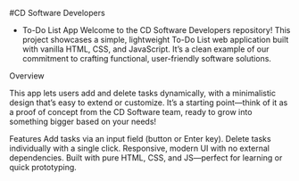 #CD Software Developers 

- To-Do List App
Welcome to the CD Software Developers repository!
This project showcases a simple, lightweight To-Do List web application built with vanilla HTML, CSS, and JavaScript.
It’s a clean example of our commitment to crafting functional, user-friendly software solutions.

Overview

This app lets users add and delete tasks dynamically, with a minimalistic design that’s easy to extend or customize.
It’s a starting point—think of it as a proof of concept from the CD Software team, ready to grow into something bigger based on your needs!

Features
Add tasks via an input field (button or Enter key).
Delete tasks individually with a single click.
Responsive, modern UI with no external dependencies.
Built with pure HTML, CSS, and JS—perfect for learning or quick prototyping.
